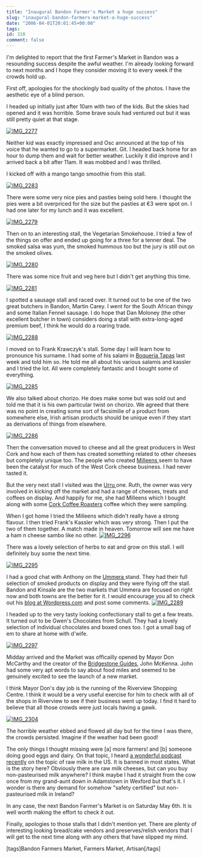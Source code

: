 ```yaml
---
title: "Inaugural Bandon Farmer's Market a huge success"
slug: "inaugural-bandon-farmers-market-a-huge-success"
date: "2006-04-01T20:01:45+00:00"
tags:
id: 310
comment: false
---
```


I'm delighted to report that the first Farmer's Market in Bandon was a resounding success despite the awful weather. I'm already looking forward to next months and I hope they consider moving it to every week if the crowds hold up.

First off, apologies for the shockingly bad quality of the photos. I have the aesthetic eye of a blind person.

I headed up initially just after 10am with two of the kids. But the skies had opened and it was horrible. Some brave souls had ventured out but it was still pretty quiet at that stage.

[![IMG_2277](http://static.flickr.com/44/121243937_b7ac2cdae3_m.jpg)](http://www.flickr.com/photos/bandon1/121243937/ "Photo Sharing")

Neither kid was exactly impressed and Osc announced at the top of his voice that he wanted to go to a supermarket. Git. I headed back home for an hour to dump them and wait for better weather. Luckily it did improve and I arrived back a bit after 11am. It was mobbed and I was thrilled.

I kicked off with a mango tango smoothie from this stall.

[![IMG_2283](http://static.flickr.com/42/121244249_e1299a4554_m.jpg)](http://www.flickr.com/photos/bandon1/121244249/ "Photo Sharing")

There were some very nice pies and pasties being sold here. I thought the pies were a bit overpriced for the size but the pasties at €3 were spot on. I had one later for my lunch and it was excellent.

[![IMG_2279](http://static.flickr.com/45/121244030_0164b7505f_m.jpg)](http://www.flickr.com/photos/bandon1/121244030/ "Photo Sharing")

Then on to an interesting stall, the Vegetarian Smokehouse. I tried a few of the things on offer and ended up going for a three for a tenner deal. The smoked salsa was yum, the smoked hummous too but the jury is still out on the smoked olives.

[![IMG_2280](http://static.flickr.com/50/121244093_9f8c5999b4_m.jpg)](http://www.flickr.com/photos/bandon1/121244093/ "Photo Sharing")

There was some nice fruit and veg here but I didn't get anything this time.

[![IMG_2281](http://static.flickr.com/29/121244133_669e9ce5ef_m.jpg)](http://www.flickr.com/photos/bandon1/121244133/ "Photo Sharing")

I spotted a sausage stall and raced over. It turned out to be one of the two great butchers in Bandon, Martin Carey. I went for the South African thingy and some Italian Fennel sausage. I do hope that Dan Moloney (the other excellent butcher in town) considers doing a stall with extra-long-aged premium beef, I think he would do a roaring trade.

[![IMG_2288](http://static.flickr.com/6/121244514_4ec6cf4c4f_m.jpg)](http://www.flickr.com/photos/bandon1/121244514/ "Photo Sharing")

I moved on to Frank Krawczyk's stall. Some day I will learn how to pronounce his surname. I had some of his salami in [Boqueria Tapas](http://www.boqueriasixbridgest.com/) last week and told him so. He told me all about his various salamis and kassler and I tried the lot. All were completely fantastic and I bought some of everything.

[![IMG_2285](http://static.flickr.com/33/121244340_aef0e664ac_m.jpg)](http://www.flickr.com/photos/bandon1/121244340/ "Photo Sharing")

We also talked about chorizo. He does make some but was sold out and told me that it is his own particular twist on chorizo. We agreed that there was no point in creating some sort of facsimilie of a product from somewhere else, Irish artisan products should be unique even if they start as derivations of things from elsewhere.

[![IMG_2286](http://static.flickr.com/32/121244387_81d705b6ed_m.jpg)](http://www.flickr.com/photos/bandon1/121244387/ "Photo Sharing")

Then the conversation moved to cheese and all the great producers in West Cork and how each of them has created something related to other cheeses but completely unique too. The people who created [Milleens ](http://www.milleenscheese.com/)seem to have been the catalyst for much of the West Cork cheese business. I had never tasted it.

But the very next stall I visited was the [Urru ](http://www.urru.ie/)one. Ruth, the owner was very involved in kicking off the market and had a range of cheeses, treats and coffees on display. And happily for me, she had Milleens which I bought along with some [Cork Coffee Roasters](http://www.corkcoffee.com/) coffee which they were sampling.

When I got home I tried the Milleens which didn't really have a strong flavour. I then tried Frank's Kassler which was very strong. Then I put the two of them together. A match made in heaven. Tomorrow will see me have a ham n cheese sambo like no other.
[![IMG_2296](http://static.flickr.com/29/121244817_5e97be9433_m.jpg)](http://www.flickr.com/photos/bandon1/121244817/ "Photo Sharing")

There was a lovely selection of herbs to eat and grow on this stall. I will definitely buy some the next time.

[![IMG_2295](http://static.flickr.com/47/121244751_ea435133f8_m.jpg)](http://www.flickr.com/photos/bandon1/121244751/ "Photo Sharing")

I had a good chat with Anthony on the [Ummera ](http://www.ummera.com/)stand. They had their full selection of smoked products on display and they were flying off the stall. Bandon and Kinsale are the two markets that Ummera are focused on right now and both towns are the better for it. I would encourage you all to check out his [blog at Wordpress.com](http://ummera.wordpress.com/) and post some comments.
[![IMG_2289](http://static.flickr.com/30/121244591_b28c932836_m.jpg)](http://www.flickr.com/photos/bandon1/121244591/ "Photo Sharing")

I headed up to the very tasty looking confectionary stall to get a few treats. It turned out to be Gwen's Chocolates from Schull. They had a lovely selection of individual chocolates and boxed ones too. I got a small bag of em to share at home with d'wife.

[![IMG_2297](http://static.flickr.com/41/121244884_1a0b709185_m.jpg)](http://www.flickr.com/photos/bandon1/121244884/ "Photo Sharing")

Midday arrived and the Market was officailly opened by Mayor Don McCarthy and the creator of the [Bridgestone Guides](http://www.bestofbridgestone.com/index.shtml), John McKenna. John had some very apt words to say about food miles and seemed to be genuinely excited to see the launch of a new market.

I think Mayor Don's day job is the running of the Riverview Shopping Centre. I think it would be a very useful exercise for him to check with all of the shops in Riverview to see if their business went up today. I find it hard to believe that all those crowds were just locals having a gawk.

[![IMG_2304](http://static.flickr.com/52/121243738_9c1cb08da3_m.jpg)](http://www.flickr.com/photos/bandon1/121243738/ "Photo Sharing")

The horrible weather ebbed and flowed all day but for the time I was there, the crowds persisted. Imagine if the weather had been good!

The only things I thought missing were [a] more farmers! and [b] someone doing good eggs and dairy. On that topic, I heard [a wonderful podcast recently](http://www.restaurantguysradio.com/sle/rg/content/shows/index.asp?show_id=157) on the topic of raw milk in the US. It is banned in most states. What is the story here? Obviously there are raw milk cheeses, but can you buy non-pasteurised milk anywhere? I think maybe I had it straight from the cow once from my grand-aunt down in Adamstown in Wexford but that's it. I wonder is there any demand for somehow "safety certified" but non-pasteurised milk in Ireland?

In any case, the next Bandon Farmer's Market is on  Saturday May 6th. It is well worth making the effort to check it out.

Finally, apologies to those stalls that I didn't mention yet. There are plenty of interesting looking bread/cake vendors and preserves/relish vendors that I will get to the next time along with any others that have slipped my mind.

[tags]Bandon Farmers Market, Farmers Market, Artisan[/tags]

